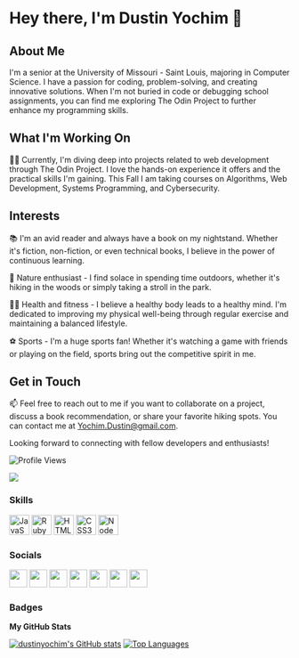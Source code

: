 # Hey there, I'm Dustin Yochim 👋

## About Me
I'm a senior at the University of Missouri - Saint Louis, majoring in Computer Science. I have a passion for coding, problem-solving, and creating innovative solutions. When I'm not buried in code or debugging school assignments, you can find me exploring The Odin Project to further enhance my programming skills.

## What I'm Working On
👨‍💻 Currently, I'm diving deep into projects related to web development through The Odin Project. I love the hands-on experience it offers and the practical skills I'm gaining. This Fall I am taking courses on Algorithms, Web Development, Systems Programming, and Cybersecurity.

## Interests
📚 I'm an avid reader and always have a book on my nightstand. Whether it's fiction, non-fiction, or even technical books, I believe in the power of continuous learning.

🌿 Nature enthusiast - I find solace in spending time outdoors, whether it's hiking in the woods or simply taking a stroll in the park.

🏋️‍♂️ Health and fitness - I believe a healthy body leads to a healthy mind. I'm dedicated to improving my physical well-being through regular exercise and maintaining a balanced lifestyle.

⚽ Sports - I'm a huge sports fan! Whether it's watching a game with friends or playing on the field, sports bring out the competitive spirit in me.

## Get in Touch
📫 Feel free to reach out to me if you want to collaborate on a project, discuss a book recommendation, or share your favorite hiking spots. You can contact me at Yochim.Dustin@gmail.com.

Looking forward to connecting with fellow developers and enthusiasts!

![Profile Views](https://komarev.com/ghpvc/?username=yourusername)


<a href="https://www.github.com/dustinyochim" target="_blank" rel="noreferrer"><img src="https://img.shields.io/github/followers/dustinyochim?logo=github&style=for-the-badge&color=0891b2&labelColor=1c1917" /></a>

### Skills  

<p align="left"> <a href="https://developer.mozilla.org/en-US/docs/Web/JavaScript" target="_blank" rel="noreferrer"><img src="https://raw.githubusercontent.com/danielcranney/readme-generator/main/public/icons/skills/javascript-colored.svg" width="36" height="36" alt="JavaScript" /></a> <a href="https://www.ruby-lang.org/en/" target="_blank" rel="noreferrer"><img src="https://raw.githubusercontent.com/danielcranney/readme-generator/main/public/icons/skills/ruby-colored.svg" width="36" height="36" alt="Ruby" /></a> <a href="https://developer.mozilla.org/en-US/docs/Glossary/HTML5" target="_blank" rel="noreferrer"><img src="https://raw.githubusercontent.com/danielcranney/readme-generator/main/public/icons/skills/html5-colored.svg" width="36" height="36" alt="HTML5" /></a> <a href="https://www.w3.org/TR/CSS/#css" target="_blank" rel="noreferrer"><img src="https://raw.githubusercontent.com/danielcranney/readme-generator/main/public/icons/skills/css3-colored.svg" width="36" height="36" alt="CSS3" /></a> <a href="https://nodejs.org/en/" target="_blank" rel="noreferrer"><img src="https://raw.githubusercontent.com/danielcranney/readme-generator/main/public/icons/skills/nodejs-colored.svg" width="36" height="36" alt="NodeJS" /></a> </p> 

 ### Socials  
 <p align="left"> <a href="https://www.facebook.com/dustinyochim" target="_blank" rel="noreferrer"><img src="https://raw.githubusercontent.com/danielcranney/readme-generator/main/public/icons/socials/facebook.svg" width="32" height="32" /></a> <a href="https://www.github.com/dustinyochim" target="_blank" rel="noreferrer"><img src="https://raw.githubusercontent.com/danielcranney/readme-generator/main/public/icons/socials/github.svg" width="32" height="32" /></a> <a href="http://www.instagram.com/dustinreedyochim" target="_blank" rel="noreferrer"><img src="https://raw.githubusercontent.com/danielcranney/readme-generator/main/public/icons/socials/instagram.svg" width="32" height="32" /></a> <a href="https://www.linkedin.com/in/dustinyochim" target="_blank" rel="noreferrer"><img src="https://raw.githubusercontent.com/danielcranney/readme-generator/main/public/icons/socials/linkedin.svg" width="32" height="32" /></a> <a href="https://www.twitter.com/dustinyochim" target="_blank" rel="noreferrer"><img src="https://raw.githubusercontent.com/danielcranney/readme-generator/main/public/icons/socials/twitter.svg" width="32" height="32" /></a> <a href="https://www.youtube.com/c/dustinyochim" target="_blank" rel="noreferrer"><img src="https://raw.githubusercontent.com/danielcranney/readme-generator/main/public/icons/socials/youtube.svg" width="32" height="32" /></a> <a href="https://www.twitch.tv/dustinyochim" target="_blank" rel="noreferrer"><img src="https://raw.githubusercontent.com/danielcranney/readme-generator/main/public/icons/socials/twitch.svg" width="32" height="32" /></a></p> 
 
### Badges

<b>My GitHub Stats</b>

<a href="http://www.github.com/dustinyochim"><img src="https://github-readme-stats.vercel.app/api?username=dustinyochim&show_icons=true&hide=&count_private=true&title_color=0891b2&text_color=ffffff&icon_color=0891b2&bg_color=1c1917&hide_border=true&show_icons=true" alt="dustinyochim's GitHub stats" /></a>
<a href="https://github.com/dustinyochim" align="left"><img src="https://github-readme-stats.vercel.app/api/top-langs/?username=dustinyochim&langs_count=10&title_color=0891b2&text_color=ffffff&icon_color=0891b2&bg_color=1c1917&hide_border=true&locale=en&custom_title=Top%20%Languages" alt="Top Languages" /></a>
